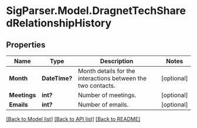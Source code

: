 # SigParser.Model.DragnetTechSharedRelationshipHistory
## Properties

Name | Type | Description | Notes
------------ | ------------- | ------------- | -------------
**Month** | **DateTime?** | Month details for the interactions between the two contacts. | [optional] 
**Meetings** | **int?** | Number of meetings. | [optional] 
**Emails** | **int?** | Number of emails. | [optional] 

[[Back to Model list]](../README.md#documentation-for-models) [[Back to API list]](../README.md#documentation-for-api-endpoints) [[Back to README]](../README.md)

